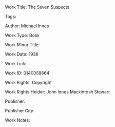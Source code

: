 Work Title: The Seven Suspects 

Tags: 

Author: Michael Innes

Work Type: Book 

Work Minor Title:  

Work Date: 1936

Work Link:  

Work ID:  0140068864

Work Rights:  Copyright

Work Rights Holder:  John Innes Mackintosh Stewart

Publisher:  

Publisher City:  

Work Notes: 

